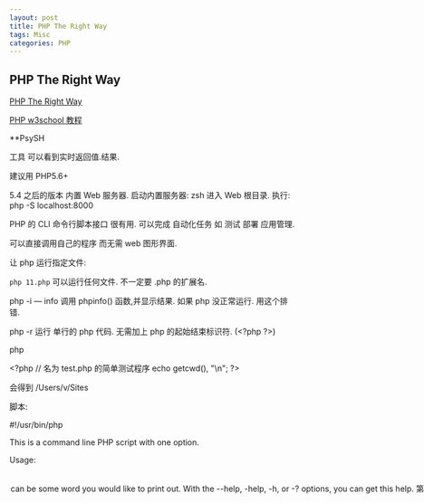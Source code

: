 ```yaml
---
layout: post
title: PHP The Right Way  
tags: Misc
categories: PHP
---
```


## PHP The Right Way
[PHP The Right Way][1]


[PHP w3school 教程][2]




**PsySH

工具 可以看到实时返回值.结果.




建议用 PHP5.6+


5.4 之后的版本 内置 Web 服务器.
启动内置服务器:
zsh 进入 Web 根目录. 执行:
php -S localhost:8000


PHP 的 CLI 命令行脚本接口 很有用.
可以完成 自动化任务 如  测试 部署 应用管理.

可以直接调用自己的程序 而无需 web 图形界面.


让 php 运行指定文件:

`php 11.php`
可以运行任何文件. 不一定要 .php 的扩展名.


php -i
— info
调用 phpinfo() 函数,并显示结果.
如果 php 没正常运行. 用这个排错.

php -r
运行 单行的 php 代码.
无需加上 php 的起始结束标识符. (\<?php ?\>)

php 




\<?php
// 名为 test.php 的简单测试程序
echo getcwd(), "\n";
?\>

会得到 /Users/v/Sites




脚本:

#!/usr/bin/php
<?php

if ($argc != 2 || in_array($argv[1], array('--help', '-help', '-h', '-?'))) {
?>

This is a command line PHP script with one option.

  Usage:
  <?php echo $argv[0]; ?> <option>

  <option> can be some word you would like
  to print out. With the --help, -help, -h,
  or -? options, you can get this help.

<?php
} else {
    echo $argv[1];
}
?>

第一行: 说明这个文件 应该用 php 来执行.


合适的 调试器 是开发最有用的工具.可以帮助排错.
Xdebug  


安装 xdebug 可能很费事,

*MacGDBp*
 Mac上的 免费 单击调试器.






PEAR
常用的 依赖包管理器.



PHP 是庞大的语言.
任何层次的开发者 都能开发.


[基础知识:][3]




*时间日期


<?php

$raw = '22. 11. 1968';
$start = DateTime::createFromFormat('d. m. Y', $raw);

echo 'Start date: ' . $start->format('Y-m-d') . "\n";


?>

输出: Start date: 1968-11-22



PHP 使用 UTF-8 编码  不要使用 Unicode.

各方面都要 UTF
PHP  数据库  浏览器 等等



### 数据库
绝大多数程序 都要用数据库 长久保存数据.
推荐 mysql.

一定避免使用 mysql 扩展. 要用 mysqli 扩展 
或者 PDO 



数据库交互





Web 应用程序安全.

提高 web 安全 很有必要.



## 密码哈希
一般应用 都会加入 用户登录模块.
账号密码 会储存在数据库中.用来登录验证.

在存储密码前正确的哈希密码是非常重要的。哈希密码是单向不可逆的，该哈希值是一段固定长度的字符串且无法逆向推算出原始密码。这就代表你可以哈希另一串密码，来比较两者是否是同一个密码，但又无需知道原始的密码。如果你不将密码哈希，那么当未授权的第三者进入你的数据库时，所有用户的帐号资料将会一览无遗。有些用户可能（很不幸的）在别的网站也使用相同的密码。所以务必要重视数据安全的问题。





## 数据过滤:


永远不要信任外部输入。请在使用外部输入前进行过滤和验证。filter_var() 和 filter_input() 函数可以过滤文本并对格式进行校验（例如 email 地址）。
外部输入可以是任何东西：$_GET 和 $_POST 等表单输入数据，$_SERVER 超全局变量中的某些值，还有通过 fopen('php://input', 'r') 得到的 HTTP 请求体。记住，外部输入的定义并不局限于用户通过表单提交的数据。上传和下载的文档，session 值，cookie 数据，还有来自第三方 web 服务的数据，这些都是外服输入。
虽然外部输入可以被存储、组合并在以后继续使用，但它依旧是外部输入。每次你处理、输出、连结或在代码中包含时，请提醒自己检查数据是否已经安全地完成了过滤。
数据可以根据不同的目的进行不同的 过滤 。比如，当原始的外部输入被传入到了 HTML 页面的输出当中，它可以在你的站点上执行 HTML 和 JavaScript 脚本！这属于跨站脚本攻击（XSS），是一种很有杀伤力的攻击方式。一种避免 XSS 攻击的方法是在输出到页面前对所有用户生成的数据进行清理，使用 strip_tags() 函数来去除 HTML 标签或者使用 htmlentities() 或是 htmlspecialchars() 函数来对特殊字符分别进行转义从而得到各自的 HTML 实体。
另一个例子是传入能够在命令行中执行的选项。这是非常危险的（同时也是一个不好的做法），但是你可以使用自带的 escapeshellarg() 函数来过滤执行命令的参数。
最后的一个例子是接受外部输入来从文件系统中加载文件。这可以通过将文件名修改为文件路径来进行利用。你需要过滤掉"/", "../", null 字符或者其他文件路径的字符来确保不会去加载隐藏、私有或者敏感的文件。


数据清理
数据清理是指删除（或转义）外部输入中的非法和不安全的字符。
例如，你需要在将外部输入包含在 HTML 中或者插入到原始的 SQL 请求之前对它进行过滤。当你使用 PDO 中的限制参数功能时，它会自动为你完成过滤的工作。
有些时候你可能需要允许一些安全的 HTML 标签输入进来并被包含在输出的 HTML 页面中，但这实现起来并不容易。尽管有一些像 HTML Purifier 的白名单类库为了这个原因而出现，实际上更多的人通过使用其他更加严格的格式限制方式例如使用 Markdown 或 BBCode 来避免出现问题。





配置文件
当你在为你的应用程序创建配置文件时，最好的选择时参照以下的做法：
•	推荐你将你的配置信息存储在无法被直接读取和上传的位置上。
•	如果你一定要存储配置文件在根目录下，那么请使用 .php 的扩展名来进行命名。这将可以确保即使脚本被直接访问到，它也不会被以明文的形式输出出来。
•	配置文件中的信息需要被针对性的保护起来，对其进行加密或者设置访问权限。





错误报告
错误日志对于发现程序中的错误是非常有帮助的，但是有些时候它也会将应用程序的结构暴露给外部。为了有效的保护你的应用程序不受到由此而引发的问题。你需要将在你的服务器上使用开发和生产（线上）两套不同的配置。




开发环境
为了在开发环境中显示所有可能的错误，将你的 php.ini 进行如下配置：
display_errors = On
display_startup_errors = On
error_reporting = -1
log_errors = On
将值设为 -1 将会显示出所有的错误，甚至包括在未来的 PHP 版本中新增加的类型和参数。 和 PHP 5.4 起开始使用的 E_ALL 是相同的。- php.net
E_STRICT 类型的错误是在 5.3.0 中被引入的，并没有被包含在 E_ALL 中。然而从 5.4.0 开始，它被包含在了 E_ALL 中。这意味着什么？这表示如果你想要在 5.3 中显示所有的错误信息，你需要使用 -1 或者 E_ALL | E_STRICT。
不同 PHP 版本下开启全部错误显示
•	\< 5.3 -1 或 E_ALL
•	  5.3 -1 或 E_ALL | E_STRICT
•	\> 5.3 -1 或 E_ALL




生产环境
为了在生产环境中隐藏错误显示，将你的 php.ini 进行如下配置：
display_errors = Off
display_startup_errors = Off
error_reporting = E_ALL
log_errors = On
当在生产环境中使用这个配置时，错误信息依旧会被照常存储在 web 服务器的错误日志中，唯一不同的是将不再显示给用户。更多关于设置的信息，请参考 PHP 手册：





Apache 和 PHP
PHP 和 Apache 有很长的合作历史。Apache 有很强的可配置性和大量的 扩展模块 。是共享主机中常见的Web服务器，完美支持各种 PHP 框架和开源应用(如 WordPress )。可惜的是，默认情况下，Apache 会比 nginx 消耗更多的资源，而且并发处理能力不强。
Apache 有多种方式运行 PHP，最常见的方式就是使用 mode_php5 的 prefork MPM 方式。但是它对内存的利用效率并不高，如果你不想深入服务器管理方面学习，那么这种简单的方式可能是你最好的选择。需要注意的事如果你使用 mod_php5，就必须使用 prefork MPM。
如果你追求高性能和高稳定性，可以为 Apache 选择与 nginx 类似的的 FPM 系统 worker MPM 或者 event MPM，它们分别使用 mod_fastcgi 和 mod_fcgid。这种方式可以更高效的利用内存，运行速度也更快，但是配置也相对复杂一些。





## 自动化工具

构建工具可以认为是一系列的脚本来完成应用部署的通用任务



## 虚拟化技术
在开发和线上阶段使用不同的系统运行环境的话, 经常会遇到各种各样的 BUG, 


Docker 为各种应用程序提供了 Linux 容器.

你可以安装 Docker 镜像, 如 MySQL 和 PostgreSQL 等, 并且不会污染到你的本地机器,




例子: 在 Docker 里面运行 PHP 应用
在你成功 安装 Docker 后, 你只需要一步就可以安装 Apache + PHP.
下面的命令, 会下载一个功能齐全的 Apache 和 最新版本的 PHP, 并会设置 WEB 目录 /path/to/your/php/files 运行在 http://localhost:8080:
docker run -d --name my-php-webserver -p 8080:80 -v /path/to/your/php/files:/var/www/html/ php:apache
在使用 docker run 命令以后, 如果你想停止, 或者再次开启容器的话, 只需要执行以下命令:
docker stop my-php-webserver
docker start my-php-webserver






## 缓存:


PHP 本身来说是非常快的，但是但你当发起远程连接、加载文件等操作时也会遇到瓶颈。 幸运的是，有各种各样的工具可以用来加速你应用程序某些耗时的部分，或者说减少某些耗时任务所需要运行的次数。


框架
许多的 PHP 开发者都使用框架，而不是重新造轮子来构建 Web 应用。框架抽象了许多底层常用的逻辑，并提供了有益又简便的方法來完成常见的任务。
你并不一定要在每个项目中都使用框架。有时候原生的 PHP 才是正确的选择，但如果你需要一个框架，那么有如下三种主要类型：
•	微型框架
•	全栈框架
•	组件框架
微型框架基本上是一个封装的路由，用来转发 HTTP 请求至一个闭包，控制器，或方法等等，尽可能地加快开发的速度，有时还会使用一些类库来帮助开发，例如一个基本的数据库封装等等。他們用来构建 HTTP 的服务卓有成效。
许多的框架会在微型框架上加入相当多的功能，我们则称之为全栈框架。这些框架通常会提供 ORMs ，身份认证扩展包等等。
组件框架是多个独立的类库所结合起来的。不同的组件框架可以一起使用在微型或是全栈框架上























[1]:	http://laravel-china.github.io/php-the-right-way/
[2]:	http://www.w3school.com.cn/php/php_looping.asp
[3]:	http://laravel-china.github.io/php-the-right-way/pages/The-Basics.html